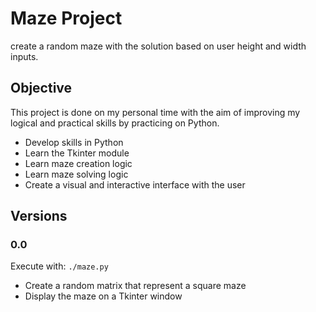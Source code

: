# Maze Project

create a random maze with the solution based on user height and width inputs.

## Objective

This project is done on my personal time with the aim of improving my logical and practical skills by practicing on Python.
<ul>
<li>Develop skills in Python</li>
<li>Learn the Tkinter module</li>
<li>Learn maze creation logic</li>
<li>Learn maze solving logic</li>
<li>Create a visual and interactive interface with the user</li>
</ul>

## Versions

### 0.0
Execute with: <code>./maze.py</code>
<ul>
<li>Create a random matrix that represent a square maze</li>
<li>Display the maze on a Tkinter window</li>
</ul>
